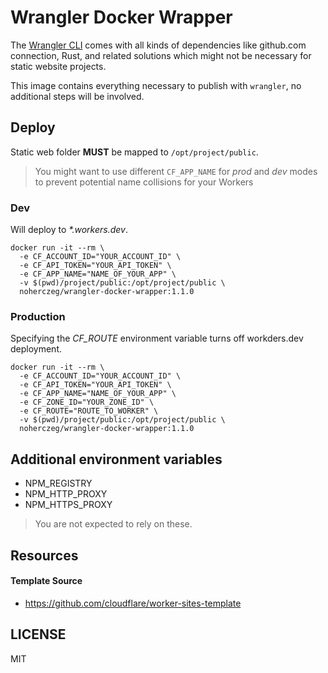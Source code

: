 # Wrangler Docker Wrapper
The [Wrangler CLI](https://developers.cloudflare.com/workers/tooling/wrangler/) comes with all kinds of dependencies like github.com connection, Rust, and related solutions which might not be necessary for static website projects.

This image contains everything necessary to publish with `wrangler`, no additional steps will be involved.

## Deploy
Static web folder **MUST** be mapped to `/opt/project/public`.

> You might want to use different `CF_APP_NAME` for _prod_ and _dev_ modes to prevent potential name collisions for your Workers

### Dev
Will deploy to _*.workers.dev_.

```
docker run -it --rm \
  -e CF_ACCOUNT_ID="YOUR_ACCOUNT_ID" \
  -e CF_API_TOKEN="YOUR_API_TOKEN" \
  -e CF_APP_NAME="NAME_OF_YOUR_APP" \
  -v $(pwd)/project/public:/opt/project/public \ 
  noherczeg/wrangler-docker-wrapper:1.1.0
```

### Production
Specifying the _CF_ROUTE_ environment variable turns off workders.dev deployment.

```
docker run -it --rm \
  -e CF_ACCOUNT_ID="YOUR_ACCOUNT_ID" \
  -e CF_API_TOKEN="YOUR_API_TOKEN" \
  -e CF_APP_NAME="NAME_OF_YOUR_APP" \
  -e CF_ZONE_ID="YOUR_ZONE_ID" \
  -e CF_ROUTE="ROUTE_TO_WORKER" \
  -v $(pwd)/project/public:/opt/project/public \
  noherczeg/wrangler-docker-wrapper:1.1.0
```

## Additional environment variables
- NPM_REGISTRY
- NPM_HTTP_PROXY
- NPM_HTTPS_PROXY

> You are not expected to rely on these.

## Resources

#### Template Source
- https://github.com/cloudflare/worker-sites-template

## LICENSE
MIT

